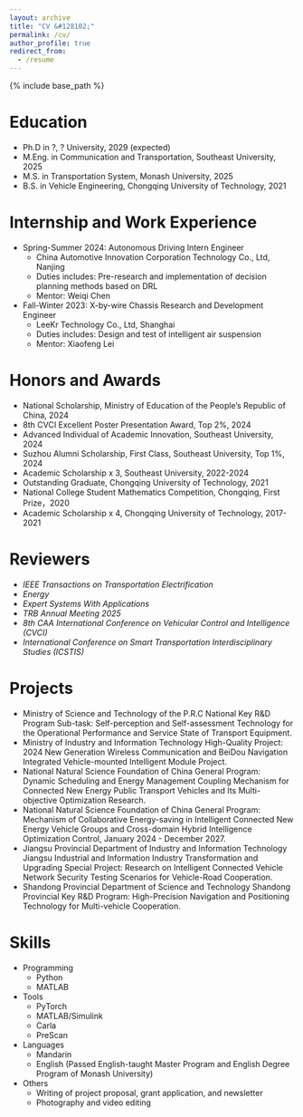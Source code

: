 ```yaml
---
layout: archive
title: "CV &#128102;"
permalink: /cv/
author_profile: true
redirect_from:
  - /resume
---
```


{% include base_path %}


Education
======
* Ph.D in ?, ? University, 2029 (expected)
* M.Eng. in Communication and Transportation, Southeast University, 2025
* M.S. in Transportation System, Monash University, 2025
* B.S. in Vehicle Engineering, Chongqing University of Technology, 2021

Internship and Work Experience
======
* Spring-Summer 2024: Autonomous Driving Intern Engineer
  * China Automotive Innovation Corporation Technology Co., Ltd, Nanjing
  * Duties includes: Pre-research and implementation of decision planning methods based on DRL
  * Mentor: Weiqi Chen
* Fall-Winter 2023: X-by-wire Chassis Research and Development Engineer
  * LeeKr Technology Co., Ltd, Shanghai
  * Duties includes: Design and test of intelligent air suspension
  * Mentor: Xiaofeng Lei

Honors and Awards
======
* National Scholarship, Ministry of Education of the People’s Republic of China, 2024
* 8th CVCI Excellent Poster Presentation Award, Top 2%, 2024
* Advanced Individual of Academic Innovation, Southeast University, 2024
* Suzhou Alumni Scholarship, First Class, Southeast University, Top 1%, 2024
* Academic Scholarship x 3, Southeast University, 2022-2024
* Outstanding Graduate, Chongqing University of Technology, 2021
* National College Student Mathematics Competition, Chongqing, First Prize，2020
* Academic Scholarship x 4, Chongqing University of Technology, 2017-2021

Reviewers
======
* *IEEE Transactions on Transportation Electrification*
* *Energy*
* *Expert Systems With Applications*
* *TRB Annual Meeting 2025*
* *8th CAA International Conference on Vehicular Control and Intelligence (CVCI)*
* *International Conference on Smart Transportation Interdisciplinary Studies (ICSTIS)*

Projects
======
* Ministry of Science and Technology of the P.R.C National Key R&D Program Sub-task: Self-perception and Self-assessment Technology for the Operational Performance and Service State of Transport Equipment.
* Ministry of Industry and Information Technology High-Quality Project: 2024 New Generation Wireless Communication and BeiDou Navigation Integrated Vehicle-mounted Intelligent Module Project.
* National Natural Science Foundation of China General Program: Dynamic Scheduling and Energy Management Coupling Mechanism for Connected New Energy Public Transport Vehicles and Its Multi-objective Optimization Research.
* National Natural Science Foundation of China General Program: Mechanism of Collaborative Energy-saving in Intelligent Connected New Energy Vehicle Groups and Cross-domain Hybrid Intelligence Optimization Control, January 2024 - December 2027.
* Jiangsu Provincial Department of Industry and Information Technology Jiangsu Industrial and Information Industry Transformation and Upgrading Special Project: Research on Intelligent Connected Vehicle Network Security Testing Scenarios for Vehicle-Road Cooperation.
* Shandong Provincial Department of Science and Technology Shandong Provincial Key R&D Program: High-Precision Navigation and Positioning Technology for Multi-vehicle Cooperation.

Skills
======
* Programming
  * Python
  * MATLAB
* Tools
  * PyTorch
  * MATLAB/Simulink
  * Carla
  * PreScan
* Languages
  * Mandarin
  * English (Passed English-taught Master Program and English Degree Program of Monash University)
* Others
  * Writing of project proposal, grant application, and newsletter
  * Photography and video editing

  
